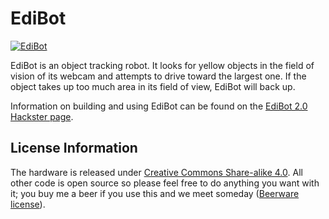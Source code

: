 EdiBot
======

[![EdiBot](https://cloud.githubusercontent.com/assets/5232145/18596007/72e06034-7c04-11e6-8390-76c211ac2602.JPG)](https://www.hackster.io/ShawnHymel/edibot-2-0-8ec2b0)

EdiBot is an object tracking robot. It looks for yellow objects in the field of vision of its webcam and attempts to drive toward the largest one. If the object takes up too much area in its field of view, EdiBot will back up.

Information on building and using EdiBot can be found on the [EdiBot 2.0 Hackster page](https://www.hackster.io/ShawnHymel/edibot-2-0-8ec2b0).

License Information
-------------------
The hardware is released under [Creative Commons Share-alike 4.0](https://creativecommons.org/licenses/by-sa/4.0/).
All other code is open source so please feel free to do anything you want with it; you buy me a beer if you use this and we meet someday ([Beerware license](http://en.wikipedia.org/wiki/Beerware)).